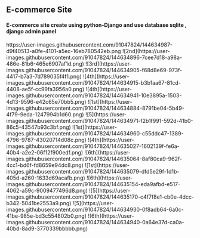 <h2>E-commerce Site </h2>
<h4> E-commerce site create using python-Django and use database sqlite , django admin panel </h4>
https://user-images.githubusercontent.com/91047824/144634987-d9f40513-a0fe-4101-a5ec-16eb780542eb.png
![2nd](https://user-images.githubusercontent.com/91047824/144634896-7cee7d18-a98a-486e-81b6-465e6907af1d.png)
![3rd](https://user-images.githubusercontent.com/91047824/144634905-f68d8e69-973f-4417-b7a3-7d789035f4f1.png)
![4th](https://user-images.githubusercontent.com/91047824/144634915-b3b1aa67-81cd-4408-ae5f-cc99fa3956a0.png)
![4th](https://user-images.githubusercontent.com/91047824/144634941-10e3895a-1503-4d13-9596-e42c65e70bb5.png)
![1st](https://user-images.githubusercontent.com/91047824/144634884-8791be04-5b49-4f79-9eda-1247994b1d60.png)
![5](https://user-images.githubusercontent.com/91047824/144634971-f2b1f991-592d-41b0-86c5-43547b93c3bf.png)
![1st](https://user-images.githubusercontent.com/91047824/144634960-c55ddc47-1389-4796-9787-43020714d08c.png)
![4th](https://user-images.githubusercontent.com/91047824/144635027-1602139f-fe6a-40b4-a2e2-06f12f900edf.png)
![6th](https://user-images.githubusercontent.com/91047824/144635064-8af80ca9-962f-4cc1-bd6f-fd8659e94dc8.png)
![1st](https://user-images.githubusercontent.com/91047824/144635079-dfd5e29f-1d1b-405d-a260-1633d69acafb.png)
![6th](https://user-images.githubusercontent.com/91047824/144635154-eda9afbd-e517-4062-a59c-9009477496d8.png)
![5](https://user-images.githubusercontent.com/91047824/144635170-c4f7f8e1-cb0e-4dcc-b342-5041be2553a9.png)
![5](https://user-images.githubusercontent.com/91047824/144634930-0f8adb64-6a0c-41be-985e-bd3c554802b0.png)
![6th](https://user-images.githubusercontent.com/91047824/144634940-0a64e37d-ca0a-40bd-8ad9-3770339bbbbb.png)

